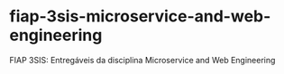 # fiap-3sis-microservice-and-web-engineering
FIAP 3SIS: Entregáveis da disciplina Microservice and Web Engineering 
